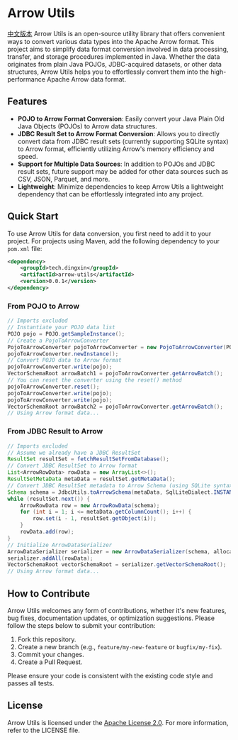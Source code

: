 # Arrow Utils
[中文版本](README.md)
Arrow Utils is an open-source utility library that offers convenient ways to convert various data types into the Apache Arrow format. This project aims to simplify data format conversion involved in data processing, transfer, and storage procedures implemented in Java. Whether the data originates from plain Java POJOs, JDBC-acquired datasets, or other data structures, Arrow Utils helps you to effortlessly convert them into the high-performance Apache Arrow data format.

## Features
- **POJO to Arrow Format Conversion**: Easily convert your Java Plain Old Java Objects (POJOs) to Arrow data structures.
- **JDBC Result Set to Arrow Format Conversion**: Allows you to directly convert data from JDBC result sets (currently supporting SQLite syntax) to Arrow format, efficiently utilizing Arrow's memory efficiency and speed.
- **Support for Multiple Data Sources**: In addition to POJOs and JDBC result sets, future support may be added for other data sources such as CSV, JSON, Parquet, and more.
- **Lightweight**: Minimize dependencies to keep Arrow Utils a lightweight dependency that can be effortlessly integrated into any project.

## Quick Start
To use Arrow Utils for data conversion, you first need to add it to your project. For projects using Maven, add the following dependency to your `pom.xml` file:
```xml
<dependency>
    <groupId>tech.dingxin</groupId>
    <artifactId>arrow-utils</artifactId>
    <version>0.0.1</version>
</dependency>
```

### From POJO to Arrow
```java
// Imports excluded
// Instantiate your POJO data list
POJO pojo = POJO.getSampleInstance();
// Create a PojoToArrowConverter
PojoToArrowConverter pojoToArrowConverter = new PojoToArrowConverter(POJO.class, null);
pojoToArrowConverter.newInstance();
// Convert POJO data to Arrow format
pojoToArrowConverter.write(pojo);
VectorSchemaRoot arrowBatch1 = pojoToArrowConverter.getArrowBatch();
// You can reset the converter using the reset() method
pojoToArrowConverter.reset();
pojoToArrowConverter.write(pojo);
pojoToArrowConverter.write(pojo);
VectorSchemaRoot arrowBatch2 = pojoToArrowConverter.getArrowBatch();
// Using Arrow format data...
```

### From JDBC Result to Arrow
```java
// Imports excluded
// Assume we already have a JDBC ResultSet
ResultSet resultSet = fetchResultSetFromDatabase();
// Convert JDBC ResultSet to Arrow format
List<ArrowRowData> rowData = new ArrayList<>();
ResultSetMetaData metaData = resultSet.getMetaData();
// Convert JDBC ResultSet metadata to Arrow Schema (using SQLite syntax)
Schema schema = JdbcUtils.toArrowSchema(metaData, SqlLiteDialect.INSTANCE);
while (resultSet.next()) {
    ArrowRowData row = new ArrowRowData(schema);
    for (int i = 1; i <= metaData.getColumnCount(); i++) {
        row.set(i - 1, resultSet.getObject(i));
    }
    rowData.add(row);
}
// Initialize ArrowDataSerializer
ArrowDataSerializer serializer = new ArrowDataSerializer(schema, allocator);
serializer.addAll(rowData);
VectorSchemaRoot vectorSchemaRoot = serializer.getVectorSchemaRoot();
// Using Arrow format data...
```

## How to Contribute
Arrow Utils welcomes any form of contributions, whether it's new features, bug fixes, documentation updates, or optimization suggestions. Please follow the steps below to submit your contribution:
1. Fork this repository.
2. Create a new branch (e.g., `feature/my-new-feature` or `bugfix/my-fix`).
3. Commit your changes.
4. Create a Pull Request.

Please ensure your code is consistent with the existing code style and passes all tests.

## License
Arrow Utils is licensed under the [Apache License 2.0](LICENSE). For more information, refer to the LICENSE file.